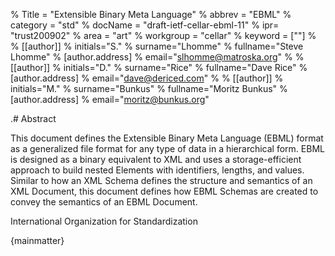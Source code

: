 % Title = "Extensible Binary Meta Language"
% abbrev = "EBML"
% category = "std"
% docName = "draft-ietf-cellar-ebml-11"
% ipr= "trust200902"
% area = "art"
% workgroup = "cellar"
% keyword = [""]
%
% [[author]]
% initials="S."
% surname="Lhomme"
% fullname="Steve Lhomme"
% [author.address]
% email="slhomme@matroska.org"
%
% [[author]]
% initials="D."
% surname="Rice"
% fullname="Dave Rice"
% [author.address]
% email="dave@dericed.com"
%
% [[author]]
% initials="M."
% surname="Bunkus"
% fullname="Moritz Bunkus"
% [author.address]
% email="moritz@bunkus.org"

.# Abstract

This document defines the Extensible Binary Meta Language (EBML) format as a generalized file format for any type of data in a hierarchical form. EBML is designed as a binary equivalent to XML and uses a storage-efficient approach to build nested Elements with identifiers, lengths, and values. Similar to how an XML Schema defines the structure and semantics of an XML Document, this document defines how EBML Schemas are created to convey the semantics of an EBML Document.

<reference anchor="ISO.9899.2011">
  <front>
    <title>Programming languages - C</title>
    <author>
      <organization>International Organization for Standardization</organization>
    </author>
    <date month="" year="2011" />
  </front>
  <seriesInfo name="ISO" value="Standard 9899" />
</reference>

{mainmatter}
